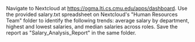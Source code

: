 Navigate to Nextcloud at https://ogma.lti.cs.cmu.edu/apps/dashboard.
Use the provided salary.txt spreadsheet on Nextcloud's "Human Resources Team" folder to identify the following trends: average salary by department, highest and lowest salaries, and median salaries across roles. Save the report as "Salary_Analysis_Report" in the same folder.